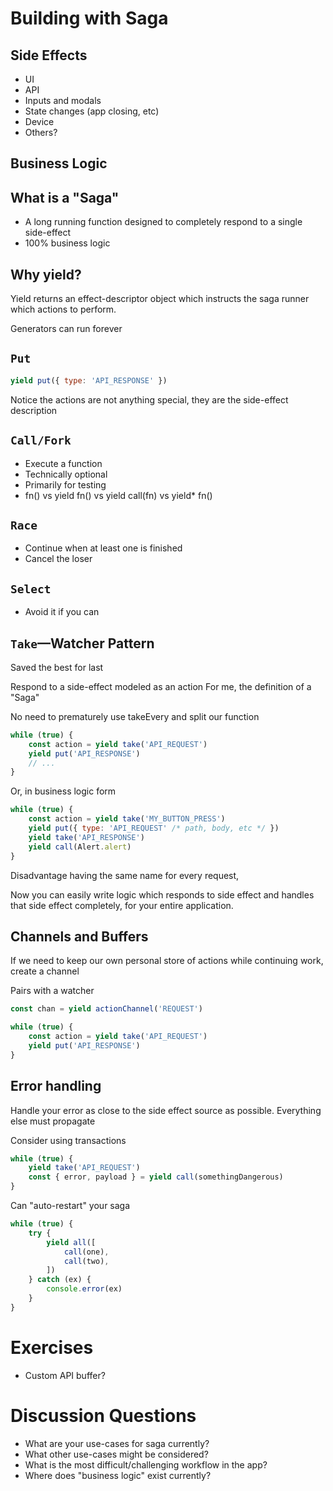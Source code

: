 # Building with Saga

## Side Effects

-   UI
-   API
-   Inputs and modals
-   State changes (app closing, etc)
-   Device
-   Others?

## Business Logic

## What is a "Saga"

- A long running function designed to completely respond to a single side-effect
- 100% business logic

## Why yield?
Yield returns an effect-descriptor object which instructs the saga runner which actions to perform.

Generators can run forever

## `Put`

```javascript
yield put({ type: 'API_RESPONSE' })
```

Notice the actions are not anything special, they are the side-effect description

## `Call/Fork`
- Execute a function
- Technically optional
- Primarily for testing
- fn() vs yield fn() vs yield call(fn) vs yield* fn()

## `Race`
- Continue when at least one is finished
- Cancel the loser

## `Select`
- Avoid it if you can

## `Take`—Watcher Pattern
Saved the best for last

Respond to a side-effect modeled as an action
For me, the definition of a "Saga"

No need to prematurely use takeEvery and split our function

```javascript
while (true) {
    const action = yield take('API_REQUEST')
    yield put('API_RESPONSE')
    // ...
}
```

Or, in business logic form

```javascript
while (true) {
    const action = yield take('MY_BUTTON_PRESS')
    yield put({ type: 'API_REQUEST' /* path, body, etc */ })
    yield take('API_RESPONSE')
    yield call(Alert.alert)
}
```

Disadvantage having the same name for every request,

Now you can easily write logic which responds to side effect and handles that side effect completely, for your entire application.  

## Channels and Buffers

If we need to keep our own personal store of actions while continuing work, create a channel

Pairs with a watcher

```javascript
const chan = yield actionChannel('REQUEST')

while (true) {
    const action = yield take('API_REQUEST')
    yield put('API_RESPONSE')
}
```

## Error handling

Handle your error as close to the side effect source as possible.  Everything else must propagate

Consider using transactions

```javascript
while (true) {
    yield take('API_REQUEST')
    const { error, payload } = yield call(somethingDangerous)
}
```

Can "auto-restart" your saga

```javascript
while (true) {
    try {
        yield all([
            call(one),
            call(two),
        ])
    } catch (ex) {
        console.error(ex)
    }
}
```

# Exercises

-   Custom API buffer?

# Discussion Questions

-   What are your use-cases for saga currently?
-   What other use-cases might be considered?
-   What is the most difficult/challenging workflow in the app?
-   Where does "business logic" exist currently?
